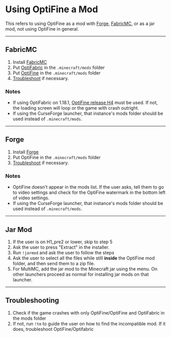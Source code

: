 # Using OptiFine a Mod
This refers to using OptiFine as a mod with [Forge](https://files.minecraftforge.net/net/minecraftforge/forge/), [FabricMC](https://fabricmc.net/use/installer/), or as a jar mod, not using OptiFine in general.

<hr>

## FabricMC
1. Install [FabricMC](https://fabricmc.net/use/installer/) 
2. Put [OptiFabric](https://www.curseforge.com/minecraft/mc-mods/optifabric) in the `.minecraft/mods` folder 
3. Put [OptiFine](https://optifine.net/downloads) in the `.minecraft/mods` folder
4. [Troubleshoot](#Troubleshooting) if necessary. 

### Notes
- If using OptiFabric on 1.18.1, [OptiFine release H4](https://optifine.net/adloadx?f=OptiFine_1.18.1_HD_U_H4.jar) must be used. If not, the loading screen will loop or the game with crash outright.
- If using the CurseForge launcher, that instance's mods folder should be used instead of `.minecraft/mods`.

<hr>

## Forge
1. Install [Forge](https://files.minecraftforge.net/net/minecraftforge/forge/) 
2. Put OptiFine in the `.minecraft/mods` folder
3. [Troubleshoot](#Troubleshooting) if necessary. 

### Notes
- OptiFine doesn't appear in the mods list. If the user asks, tell them to go to video settings and check for the OptiFine watermark in the bottom left of video settings.
- If using the CurseForge launcher, that instance's mods folder should be used instead of `.minecraft/mods`.

<hr>

## Jar Mod
1. If the user is on H1_pre2 or lower, skip to step 5
2. Ask the user to press "Extract" in the installer.
3. Run `!jarmod` and ask the user to follow the steps
4. Ask the user to select all the files while still **inside** the OptiFine mod folder, and then send them to a zip file.
5. For MultiMC, add the jar mod to the Minecraft jar using the menu. On other launchers proceed as normal for installing jar mods on that launcher. 

<hr>

## Troubleshooting 
1. Check if the game crashes with only OptiFine/OptiFine and OptiFabric in the mods folder 
2. If not, run `!tm` to guide the user on how to find the incompatible mod. If it does, troubleshoot OptiFine/Optifabric 
